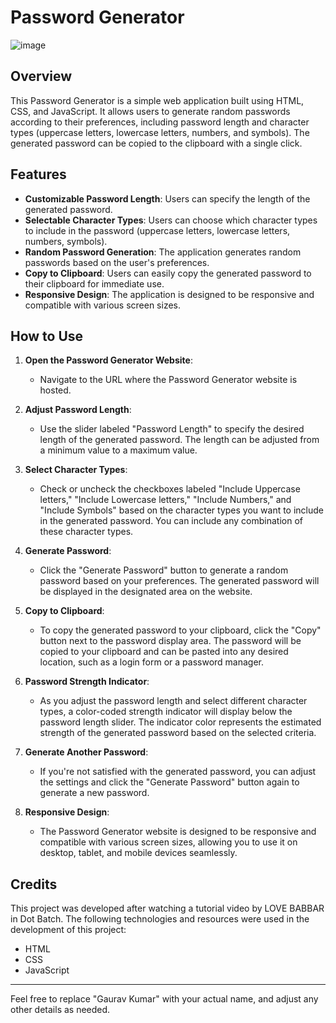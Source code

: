 # Password Generator

![image](https://github.com/user-attachments/assets/efac5ee8-7b2c-435d-8720-dc6e8d75de5d)

## Overview

This Password Generator is a simple web application built using HTML, CSS, and JavaScript. It allows users to generate random passwords according to their preferences, including password length and character types (uppercase letters, lowercase letters, numbers, and symbols). The generated password can be copied to the clipboard with a single click.

## Features

- **Customizable Password Length**: Users can specify the length of the generated password.
- **Selectable Character Types**: Users can choose which character types to include in the password (uppercase letters, lowercase letters, numbers, symbols).
- **Random Password Generation**: The application generates random passwords based on the user's preferences.
- **Copy to Clipboard**: Users can easily copy the generated password to their clipboard for immediate use.
- **Responsive Design**: The application is designed to be responsive and compatible with various screen sizes.

## How to Use

1. **Open the Password Generator Website**:

   - Navigate to the URL where the Password Generator website is hosted.

2. **Adjust Password Length**:

   - Use the slider labeled "Password Length" to specify the desired length of the generated password. The length can be adjusted from a minimum value to a maximum value.

3. **Select Character Types**:

   - Check or uncheck the checkboxes labeled "Include Uppercase letters," "Include Lowercase letters," "Include Numbers," and "Include Symbols" based on the character types you want to include in the generated password. You can include any combination of these character types.

4. **Generate Password**:

   - Click the "Generate Password" button to generate a random password based on your preferences. The generated password will be displayed in the designated area on the website.

5. **Copy to Clipboard**:

   - To copy the generated password to your clipboard, click the "Copy" button next to the password display area. The password will be copied to your clipboard and can be pasted into any desired location, such as a login form or a password manager.

6. **Password Strength Indicator**:

   - As you adjust the password length and select different character types, a color-coded strength indicator will display below the password length slider. The indicator color represents the estimated strength of the generated password based on the selected criteria.

7. **Generate Another Password**:

   - If you're not satisfied with the generated password, you can adjust the settings and click the "Generate Password" button again to generate a new password.

8. **Responsive Design**:
   - The Password Generator website is designed to be responsive and compatible with various screen sizes, allowing you to use it on desktop, tablet, and mobile devices seamlessly.

## Credits

This project was developed after watching a tutorial video by LOVE BABBAR in Dot Batch. The following technologies and resources were used in the development of this project:

- HTML
- CSS
- JavaScript

---

Feel free to replace "Gaurav Kumar" with your actual name, and adjust any other details as needed.
